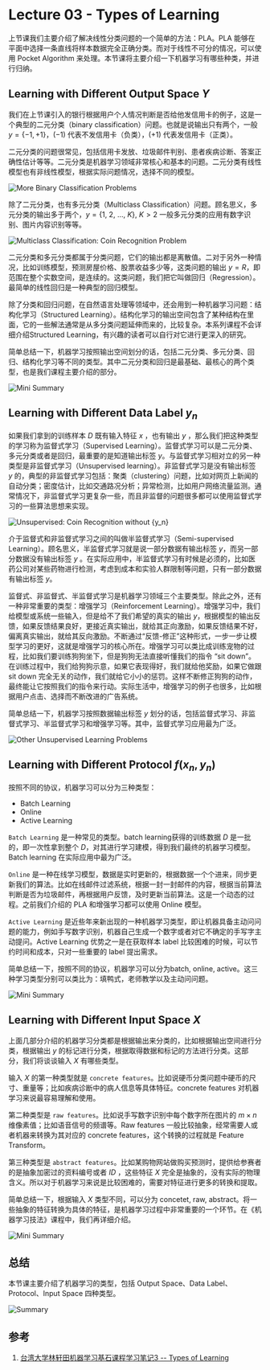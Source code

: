 # Lecture 03 - Types of Learning

上节课我们主要介绍了解决线性分类问题的一个简单的方法：PLA。PLA 能够在平面中选择一条直线将样本数据完全正确分类。而对于线性不可分的情况，可以使用 Pocket Algorithm 来处理。本节课将主要介绍一下机器学习有哪些种类，并进行归纳。

## Learning with Different Output Space ${Y}$

我们在上节课引入的银行根据用户个人情况判断是否给他发信用卡的例子，这是一个典型的二元分类（binary classification）问题。也就是说输出只有两个，一般 ${y=\{-1, +1\}}$，${(-1)}$ 代表不发信用卡（负类），${(+1)}$ 代表发信用卡（正类）。

二元分类的问题很常见，包括信用卡发放、垃圾邮件判别、患者疾病诊断、答案正确性估计等等。二元分类是机器学习领域非常核心和基本的问题。二元分类有线性模型也有非线性模型，根据实际问题情况，选择不同的模型。

![More Binary Classification Problems](http://ofqm89vhw.bkt.clouddn.com/a65b873a440aa09235e3bd3d293070d1.png)

除了二元分类，也有多元分类（Multiclass Classification）问题。顾名思义，多元分类的输出多于两个，${y=\{1,\ 2,\ \ldots ,\ K\},\ K > 2}$ 一般多元分类的应用有数字识别、图片内容识别等等。

![Multiclass Classification: Coin Recognition Problem](http://ofqm89vhw.bkt.clouddn.com/1c07a674bb47a8740af0e42ff043d0f3.png)

二元分类和多元分类都属于分类问题，它们的输出都是离散值。二对于另外一种情况，比如训练模型，预测房屋价格、股票收益多少等，这类问题的输出 ${y=R}$，即范围在整个实数空间，是连续的。这类问题，我们把它叫做回归（Regression）。最简单的线性回归是一种典型的回归模型。

除了分类和回归问题，在自然语言处理等领域中，还会用到一种机器学习问题：结构化学习（Structured Learning）。结构化学习的输出空间包含了某种结构在里面，它的一些解法通常是从多分类问题延伸而来的，比较复杂。本系列课程不会详细介绍Structured Learning，有兴趣的读者可以自行对它进行更深入的研究。

简单总结一下，机器学习按照输出空间划分的话，包括二元分类、多元分类、回归、结构化学习等不同的类型。其中二元分类和回归是最基础、最核心的两个类型，也是我们课程主要介绍的部分。

![Mini Summary](http://ofqm89vhw.bkt.clouddn.com/1af5b4aa658aaf64c108785988acf834.png)

## Learning with Different Data Label ${y_n}$

如果我们拿到的训练样本 ${D}$ 既有输入特征 ${x}$ ，也有输出 ${y}$ ，那么我们把这种类型的学习称为监督式学习（Supervised Learning）。监督式学习可以是二元分类、多元分类或者是回归，最重要的是知道输出标签 ${y}$。与监督式学习相对立的另一种类型是非监督式学习（Unsupervised learning）。非监督式学习是没有输出标签 ${y}$ 的，典型的非监督式学习包括：聚类（clustering）问题，比如对网页上新闻的自动分类；密度估计，比如交通路况分析；异常检测，比如用户网络流量监测。通常情况下，非监督式学习更复杂一些，而且非监督的问题很多都可以使用监督式学习的一些算法思想来实现。

![Unsupervised: Coin Recognition without ${y_n}$ ](http://ofqm89vhw.bkt.clouddn.com/961fd24ff7a4ac4e5eda82e374d8bea6.png)

介于监督式和非监督式学习之间的叫做半监督式学习（Semi-supervised Learning）。顾名思义，半监督式学习就是说一部分数据有输出标签 ${y}$，而另一部分数据没有输出标签 ${y}$ 。在实际应用中，半监督式学习有时候是必须的，比如医药公司对某些药物进行检测，考虑到成本和实验人群限制等问题，只有一部分数据有输出标签 ${y}$。

监督式、非监督式、半监督式学习是机器学习领域三个主要类型。除此之外，还有一种非常重要的类型：增强学习（Reinforcement Learning）。增强学习中，我们给模型或系统一些输入，但是给不了我们希望的真实的输出 ${y}$，根据模型的输出反馈，如果反馈结果良好，更接近真实输出，就给其正向激励，如果反馈结果不好，偏离真实输出，就给其反向激励。不断通过“反馈-修正”这种形式，一步一步让模型学习的更好，这就是增强学习的核心所在。增强学习可以类比成训练宠物的过程，比如我们要训练狗狗坐下，但是狗狗无法直接听懂我们的指令 “sit down”。在训练过程中，我们给狗狗示意，如果它表现得好，我们就给他奖励，如果它做跟 sit down 完全无关的动作，我们就给它小小的惩罚。这样不断修正狗狗的动作，最终能让它按照我们的指令来行动。实际生活中，增强学习的例子也很多，比如根据用户点击、选择而不断改进的广告系统。

简单总结一下，机器学习按照数据输出标签 ${y}$ 划分的话，包括监督式学习、非监督式学习、半监督式学习和增强学习等。其中，监督式学习应用最为广泛。

![Other Unsupervised Learning Problems
 ](http://ofqm89vhw.bkt.clouddn.com/1d9a45bc50a68e77707a4e7f292c2d03.png)

## Learning with Different Protocol ${f(x_n, y_n)}$

按照不同的协议，机器学习可以分为三种类型：

- Batch Learning
- Online
- Active Learning

`Batch Learning` 是一种常见的类型。batch learning获得的训练数据 ${D}$ 是一批的，即一次性拿到整个 ${D}$，对其进行学习建模，得到我们最终的机器学习模型。Batch learning 在实际应用中最为广泛。

`Online` 是一种在线学习模型，数据是实时更新的，根据数据一个个进来，同步更新我们的算法。比如在线邮件过滤系统，根据一封一封邮件的内容，根据当前算法判断是否为垃圾邮件，再根据用户反馈，及时更新当前算法。这是一个动态的过程。之前我们介绍的 PLA 和增强学习都可以使用 Online 模型。

`Active Learning` 是近些年来新出现的一种机器学习类型，即让机器具备主动问问题的能力，例如手写数字识别，机器自己生成一个数字或者对它不确定的手写字主动提问。Active Learning 优势之一是在获取样本 label 比较困难的时候，可以节约时间和成本，只对一些重要的 label 提出需求。

简单总结一下，按照不同的协议，机器学习可以分为batch, online, active。这三种学习类型分别可以类比为：填鸭式，老师教学以及主动问问题。

![Mini Summary](http://ofqm89vhw.bkt.clouddn.com/0a7f336f07b5dc1ad52eed769acdf945.png)

## Learning with Different Input Space ${X}$

上面几部分介绍的机器学习分类都是根据输出来分类的，比如根据输出空间进行分类，根据输出 ${y}$ 的标记进行分类，根据取得数据和标记的方法进行分类。这部分，我们将谈谈输入 ${X}$ 有哪些类型。

输入 ${X}$ 的第一种类型就是 `concrete features`。比如说硬币分类问题中硬币的尺寸、重量等；比如疾病诊断中的病人信息等具体特征。concrete features 对机器学习来说最容易理解和使用。

第二种类型是 `raw features`。比如说手写数字识别中每个数字所在图片的 ${m \times n}$ 维像素值；比如语音信号的频谱等。Raw features 一般比较抽象，经常需要人或者机器来转换为其对应的 concrete features，这个转换的过程就是 Feature Transform。

第三种类型是 `abstract features`。比如某购物网站做购买预测时，提供给参赛者的是抽象加密过的资料编号或者 ${ID}$ ，这些特征 ${X}$ 完全是抽象的，没有实际的物理含义。所以对于机器学习来说是比较困难的，需要对特征进行更多的转换和提取。

简单总结一下，根据输入 ${X}$ 类型不同，可以分为 concetet, raw, abstract。将一些抽象的特征转换为具体的特征，是机器学习过程中非常重要的一个环节。在《机器学习技法》课程中，我们再详细介绍。

![Mini Summary](http://ofqm89vhw.bkt.clouddn.com/3e10fbca2a4963dbcebfcd25d2465c1c.png)

## 总结

本节课主要介绍了机器学习的类型，包括 Output Space、Data Label、Protocol、Input Space 四种类型。

![Summary](http://ofqm89vhw.bkt.clouddn.com/b489e67888866ba0b14ec91c0785d169.png)

## 参考

1. [台湾大学林轩田机器学习基石课程学习笔记3 -- Types of Learning](http://blog.csdn.net/red_stone1/article/details/71077351)